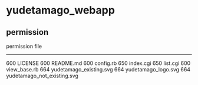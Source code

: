 # yudetamago_webapp

## permission

permission file
---------- -----------------------------
600        LICENSE
600        README.md
600        config.rb
650        index.cgi
650        list.cgi
600        view_base.rb
664        yudetamago_existing.svg
664        yudetamago_logo.svg
664        yudetamago_not_existing.svg
